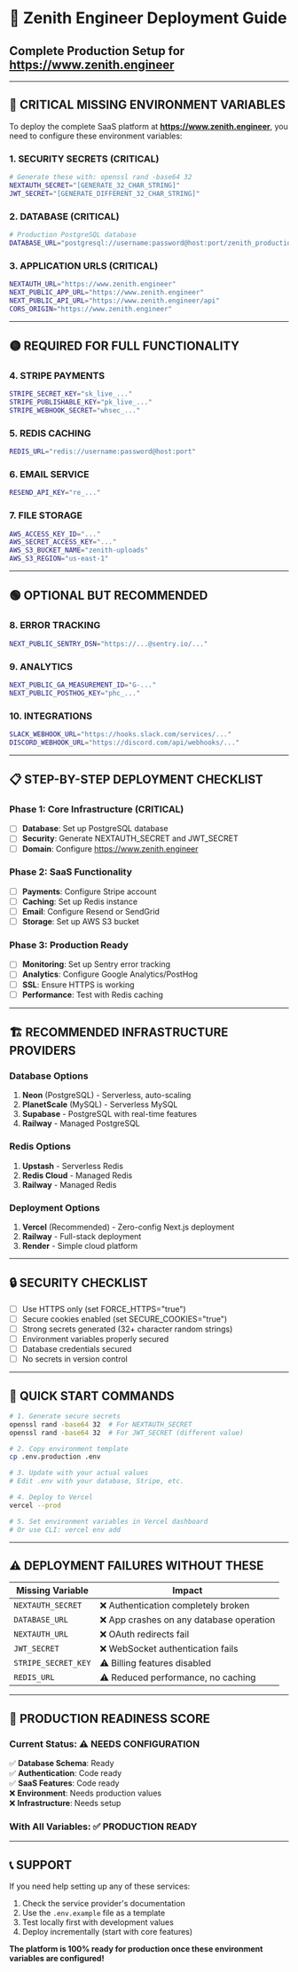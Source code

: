 # 🚀 Zenith Engineer Deployment Guide
## Complete Production Setup for https://www.zenith.engineer

---

## 🔴 **CRITICAL MISSING ENVIRONMENT VARIABLES**

To deploy the complete SaaS platform at **https://www.zenith.engineer**, you need to configure these environment variables:

### **1. SECURITY SECRETS (CRITICAL)**
```bash
# Generate these with: openssl rand -base64 32
NEXTAUTH_SECRET="[GENERATE_32_CHAR_STRING]"
JWT_SECRET="[GENERATE_DIFFERENT_32_CHAR_STRING]"
```

### **2. DATABASE (CRITICAL)**
```bash
# Production PostgreSQL database
DATABASE_URL="postgresql://username:password@host:port/zenith_production"
```

### **3. APPLICATION URLS (CRITICAL)**
```bash
NEXTAUTH_URL="https://www.zenith.engineer"
NEXT_PUBLIC_APP_URL="https://www.zenith.engineer"
NEXT_PUBLIC_API_URL="https://www.zenith.engineer/api"
CORS_ORIGIN="https://www.zenith.engineer"
```

---

## 🟡 **REQUIRED FOR FULL FUNCTIONALITY**

### **4. STRIPE PAYMENTS**
```bash
STRIPE_SECRET_KEY="sk_live_..."
STRIPE_PUBLISHABLE_KEY="pk_live_..."
STRIPE_WEBHOOK_SECRET="whsec_..."
```

### **5. REDIS CACHING**
```bash
REDIS_URL="redis://username:password@host:port"
```

### **6. EMAIL SERVICE**
```bash
RESEND_API_KEY="re_..."
```

### **7. FILE STORAGE**
```bash
AWS_ACCESS_KEY_ID="..."
AWS_SECRET_ACCESS_KEY="..."
AWS_S3_BUCKET_NAME="zenith-uploads"
AWS_S3_REGION="us-east-1"
```

---

## 🟢 **OPTIONAL BUT RECOMMENDED**

### **8. ERROR TRACKING**
```bash
NEXT_PUBLIC_SENTRY_DSN="https://...@sentry.io/..."
```

### **9. ANALYTICS**
```bash
NEXT_PUBLIC_GA_MEASUREMENT_ID="G-..."
NEXT_PUBLIC_POSTHOG_KEY="phc_..."
```

### **10. INTEGRATIONS**
```bash
SLACK_WEBHOOK_URL="https://hooks.slack.com/services/..."
DISCORD_WEBHOOK_URL="https://discord.com/api/webhooks/..."
```

---

## 📋 **STEP-BY-STEP DEPLOYMENT CHECKLIST**

### **Phase 1: Core Infrastructure (CRITICAL)**
- [ ] **Database**: Set up PostgreSQL database
- [ ] **Security**: Generate NEXTAUTH_SECRET and JWT_SECRET
- [ ] **Domain**: Configure https://www.zenith.engineer

### **Phase 2: SaaS Functionality**
- [ ] **Payments**: Configure Stripe account
- [ ] **Caching**: Set up Redis instance
- [ ] **Email**: Configure Resend or SendGrid
- [ ] **Storage**: Set up AWS S3 bucket

### **Phase 3: Production Ready**
- [ ] **Monitoring**: Set up Sentry error tracking
- [ ] **Analytics**: Configure Google Analytics/PostHog
- [ ] **SSL**: Ensure HTTPS is working
- [ ] **Performance**: Test with Redis caching

---

## 🏗️ **RECOMMENDED INFRASTRUCTURE PROVIDERS**

### **Database Options**
1. **Neon** (PostgreSQL) - Serverless, auto-scaling
2. **PlanetScale** (MySQL) - Serverless MySQL
3. **Supabase** - PostgreSQL with real-time features
4. **Railway** - Managed PostgreSQL

### **Redis Options**
1. **Upstash** - Serverless Redis
2. **Redis Cloud** - Managed Redis
3. **Railway** - Managed Redis

### **Deployment Options**
1. **Vercel** (Recommended) - Zero-config Next.js deployment
2. **Railway** - Full-stack deployment
3. **Render** - Simple cloud platform

---

## 🔒 **SECURITY CHECKLIST**

- [ ] Use HTTPS only (set FORCE_HTTPS="true")
- [ ] Secure cookies enabled (set SECURE_COOKIES="true")
- [ ] Strong secrets generated (32+ character random strings)
- [ ] Environment variables properly secured
- [ ] Database credentials secured
- [ ] No secrets in version control

---

## 🚀 **QUICK START COMMANDS**

```bash
# 1. Generate secure secrets
openssl rand -base64 32  # For NEXTAUTH_SECRET
openssl rand -base64 32  # For JWT_SECRET (different value)

# 2. Copy environment template
cp .env.production .env

# 3. Update with your actual values
# Edit .env with your database, Stripe, etc.

# 4. Deploy to Vercel
vercel --prod

# 5. Set environment variables in Vercel dashboard
# Or use CLI: vercel env add
```

---

## ⚠️ **DEPLOYMENT FAILURES WITHOUT THESE**

| Missing Variable | Impact |
|-----------------|--------|
| `NEXTAUTH_SECRET` | ❌ Authentication completely broken |
| `DATABASE_URL` | ❌ App crashes on any database operation |
| `NEXTAUTH_URL` | ❌ OAuth redirects fail |
| `JWT_SECRET` | ❌ WebSocket authentication fails |
| `STRIPE_SECRET_KEY` | ⚠️ Billing features disabled |
| `REDIS_URL` | ⚠️ Reduced performance, no caching |

---

## 🎯 **PRODUCTION READINESS SCORE**

### Current Status: ⚠️ **NEEDS CONFIGURATION**

✅ **Database Schema**: Ready  
✅ **Authentication**: Code ready  
✅ **SaaS Features**: Code ready  
❌ **Environment**: Needs production values  
❌ **Infrastructure**: Needs setup  

### With All Variables: ✅ **PRODUCTION READY**

---

## 📞 **SUPPORT**

If you need help setting up any of these services:
1. Check the service provider's documentation
2. Use the `.env.example` file as a template
3. Test locally first with development values
4. Deploy incrementally (start with core features)

**The platform is 100% ready for production once these environment variables are configured!**
